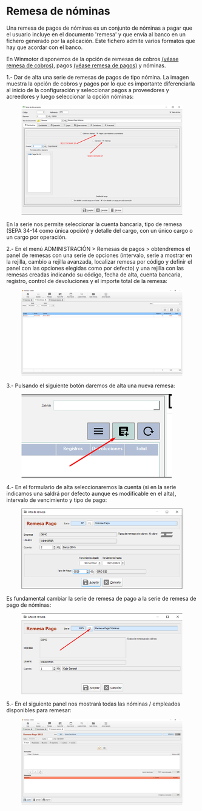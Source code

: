 # Remesa de nóminas

Una remesa de pagos de nóminas es un conjunto de nóminas a pagar que el usuario incluye en el documento 'remesa' y que envía al banco en un fichero generado por la aplicación. Este fichero admite varios formatos que hay que acordar con el banco.

En Winmotor disponemos de la opción de remesas de cobros [(véase remesa de cobros)](remesas.md), pagos [(véase remesa de pagos)](remesa-de-pagos.md) y nóminas.

1.- Dar de alta una serie de remesas de pagos de tipo nómina. La imagen muestra la opción de cobros y pagos por lo que es importante diferenciarla al inicio de la configuración y seleccionar pagos a proveedores y acreedores y luego seleccionar la opción nóminas:

<figure><img src="../../../.gitbook/assets/imagen (4).png" alt=""><figcaption></figcaption></figure>

En la serie nos permite seleccionar la cuenta bancaria, tipo de remesa (SEPA 34-14 como única opción) y detalle del cargo, con un único cargo o un cargo por operación.

2.- En el menú ADMINISTRACIÓN > Remesas de pagos > obtendremos el panel de remesas con una serie de opciones (intervalo, serie a mostrar en la rejilla, cambio a rejilla avanzada, localizar remesa por código y definir el panel con las opciones elegidas como por defecto) y una rejilla con las remesas creadas indicando su código, fecha de alta, cuenta bancaria, registro, control de devoluciones y el importe total de la remesa:

<figure><img src="../../../.gitbook/assets/imagen (5).png" alt=""><figcaption></figcaption></figure>

3.- Pulsando el siguiente botón daremos de alta una nueva remesa:

<figure><img src="../../../.gitbook/assets/imagen (7).png" alt=""><figcaption></figcaption></figure>

4.- En el formulario de alta seleccionaremos la cuenta (si en la serie indicamos una saldrá por defecto aunque es modificable en el alta), intervalo de vencimiento y tipo de pago:

<figure><img src="../../../.gitbook/assets/imagen (3).png" alt=""><figcaption></figcaption></figure>

Es fundamental cambiar la serie de remesa de pago a la serie de remesa de pago de nóminas:

<figure><img src="../../../.gitbook/assets/imagen (37).png" alt=""><figcaption></figcaption></figure>

5.- En el siguiente panel nos mostrará todas las nóminas / empleados disponibles para remesar:

<figure><img src="../../../.gitbook/assets/imagen (25).png" alt=""><figcaption></figcaption></figure>
